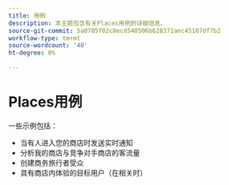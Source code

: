 ```yaml
---
title: 用例
description: 本主题包含有关Places用例的详细信息。
source-git-commit: 5a0705f02c8ecd540506b628371aec45107df7b2
workflow-type: tm+mt
source-wordcount: '48'
ht-degree: 0%

---
```



# Places用例

一些示例包括：

* 当有人进入您的商店时发送实时通知
* 分析我的商店与竞争对手商店的客流量
* 创建商务旅行者受众
* 具有商店内体验的目标用户（在相关时）
